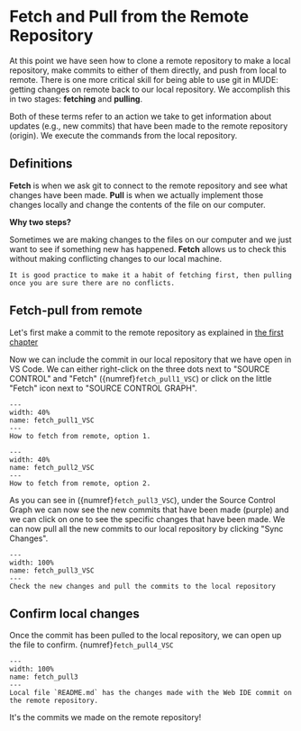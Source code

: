 # Fetch and Pull from the Remote Repository

At this point we have seen how to clone a remote repository to make a local repository, make commits to either of them directly, and push from local to remote. There is one more critical skill for being able to use git in MUDE: getting changes on remote back to our local repository. We accomplish this in two stages: **fetching** and **pulling**.

Both of these terms refer to an action we take to get information about updates (e.g., new commits) that have been made to the remote repository (origin). We execute the commands from the local repository.

## Definitions

**Fetch** is when we ask git to connect to the remote repository and see what changes have been made. **Pull** is when we actually implement those changes locally and change the contents of the file on our computer.

**Why two steps?**

Sometimes we are making changes to the files on our computer and we just want to see if something new has happened. **Fetch** allows us to check this without making conflicting changes to our local machine.

```{note}
It is good practice to make it a habit of fetching first, then pulling once you are sure there are no conflicts.
```

## Fetch-pull from remote

Let's first make a commit to the remote repository as explained in [the first chapter](commits_remote.md)

Now we can include the commit in our local repository that we have open in VS Code. We can either right-click on the three dots next to "SOURCE CONTROL" and "Fetch" ({numref}`fetch_pull1_VSC`) or click on the little "Fetch" icon next to "SOURCE CONTROL GRAPH".

```{figure} images/fetch_pull1.png
---
width: 40%
name: fetch_pull1_VSC
---
How to fetch from remote, option 1.
```
```{figure} images/fetch_pull2.png
---
width: 40%
name: fetch_pull2_VSC
---
How to fetch from remote, option 2.
```

As you can see in ({numref}`fetch_pull3_VSC`), under the Source Control Graph we can now see the new commits that have been made (purple) and we can click on one to see the specific changes that have been made. We can now pull all the new commits to our local repository by clicking "Sync Changes".

```{figure} images/fetch_pull3.png
---
width: 100%
name: fetch_pull3_VSC
---
Check the new changes and pull the commits to the local repository
```

## Confirm local changes

Once the commit has been pulled to the local repository, we can open up the file to confirm.
{numref}`fetch_pull4_VSC`

```{figure} images/fetch_pull4_VSC.png
---
width: 100%
name: fetch_pull3
---
Local file `README.md` has the changes made with the Web IDE commit on the remote repository.
```

It's the commits we made on the remote repository!